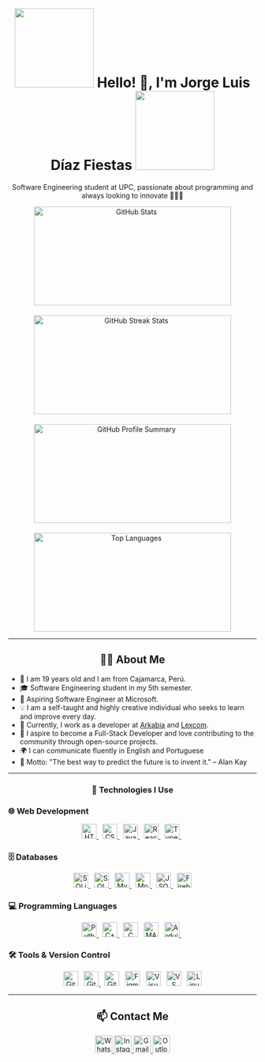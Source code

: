 <h1 align="center" style="animation: bounce 2s infinite;">
  <img src="https://i.giphy.com/media/v1.Y2lkPTc5MGI3NjExMGt1NTA3d2M5dzd4YjB2b2U0eTE5b24zNWM1bzhsOHdwbHk4YzVrNiZlcD12MV9pbnRlcm5hbF9naWZfYnlfaWQmY3Q9Zw/26u4nJPf0JtQPdStq/giphy.gif" width="160" />
  Hello! 👋, I'm Jorge Luis Díaz Fiestas
  <img src="https://i.giphy.com/media/v1.Y2lkPTc5MGI3NjExMGt1NTA3d2M5dzd4YjB2b2U0eTE5b24zNWM1bzhsOHdwbHk4YzVrNiZlcD12MV9pbnRlcm5hbF9naWZfYnlfaWQmY3Q9Zw/26u4nJPf0JtQPdStq/giphy.gif" width="160" />
</h1>

<p align="center" style="animation: fadeIn 3s;">
  Software Engineering student at UPC, passionate about programming and always looking to innovate 🚀👨‍💻
</p>

<div align="center" style="display: flex; justify-content: center; gap: 20px; flex-wrap: wrap;">
  <img src="https://github-readme-stats.vercel.app/api?username=LuisDiazpe&show_icons=true&theme=radical" alt="GitHub Stats" width="400" height="200" />
  <img src="https://github-readme-streak-stats.herokuapp.com/?user=LuisDiazpe&theme=radical" alt="GitHub Streak Stats" width="400" height="200" />
  <img src="https://github-profile-summary-cards.vercel.app/api/cards/profile-details?username=LuisDiazpe&theme=radical" alt="GitHub Profile Summary" width="400" height="200" />
  <img src="https://github-readme-stats.vercel.app/api/top-langs/?username=LuisDiazpe&layout=compact&theme=radical" alt="Top Languages" width="400" height="200" />
</div>


---

<h2 align="center" style="animation: zoomIn 1.5s;">🧑‍💻 About Me</h2>
<ul style="animation: fadeInUp 2s;">
  <li>📍 I am 19 years old and I am from Cajamarca, Perú.</li>
  <li>🎓 Software Engineering student in my 5th semester.</li>
  <li>🚀 Aspiring Software Engineer at Microsoft.</li>
  <li>💡 I am a self-taught and highly creative individual who seeks to learn and improve every day.</li>
  <li>💼 Currently, I work as a developer at <a href="https://arkabia.com" target="_blank">Arkabia</a> and <a href="https://lexcom.tech/" target="_blank">Lexcom</a>.</li>
  <li>🌟 I aspire to become a Full-Stack Developer and love contributing to the community through open-source projects.</li>
  <li>🌍 I can communicate fluently in English and Portuguese</li>
  <li>📜 Motto: "The best way to predict the future is to invent it." – Alan Kay</li>
</ul>

---

<h3 align="center" style="animation: pulse 1.5s infinite;">🚀 Technologies I Use</h3>

### 🌐 Web Development
<p align="center" style="animation: rotateIn 2s;">
  <a href="https://greensprout-innovations.github.io/" target="_blank">
    <img src="https://cdn.jsdelivr.net/gh/devicons/devicon/icons/html5/html5-original.svg" height="30" alt="HTML5" />
  </a> &nbsp;
  <a href="https://luisdiazpe.github.io/Skilhub.github.io/" target="_blank">
    <img src="https://cdn.jsdelivr.net/gh/devicons/devicon/icons/css3/css3-original.svg" height="30" alt="CSS3" />
  </a> &nbsp;
  <a href="https://luisdiazpe.github.io/VTM-3.github.io/" target="_blank">
    <img src="https://cdn.jsdelivr.net/gh/devicons/devicon/icons/javascript/javascript-original.svg" height="30" alt="JavaScript" />
  </a> &nbsp;
  <a href="https://www.arkabia.com/" target="_blank">
    <img src="https://cdn.jsdelivr.net/gh/devicons/devicon/icons/react/react-original.svg" height="30" alt="React" />
  </a> &nbsp;
  <a href="https://www.arkabia.com/" target="_blank">
    <img src="https://cdn.jsdelivr.net/gh/devicons/devicon/icons/typescript/typescript-original.svg" height="30" alt="TypeScript" />
  </a> &nbsp;

</p>

### 🗄️ Databases
<p align="center" style="animation: flipInX 1.5s;">
  <a href="https://luisdiazpe.github.io/secret-friend.github.io/" target="_blank">
    <img src="https://cdn.jsdelivr.net/gh/devicons/devicon/icons/sqlite/sqlite-original.svg" height="30" alt="SQLite" />
  </a> &nbsp;
  <a href="https://luisdiazpe.github.io/secret-friend.github.io/" target="_blank">
    <img src="https://cdn.jsdelivr.net/gh/devicons/devicon/icons/microsoftsqlserver/microsoftsqlserver-plain.svg" height="30" alt="SQL Server" />
  </a> &nbsp;
  <a href="https://luisdiazpe.github.io/secret-friend.github.io/" target="_blank">
    <img src="https://cdn.jsdelivr.net/gh/devicons/devicon/icons/mysql/mysql-original.svg" height="30" alt="MySQL" />
  </a> &nbsp;
  <a href="https://luisdiazpe.github.io/secret-friend.github.io/" target="_blank">
    <img src="https://cdn.jsdelivr.net/gh/devicons/devicon/icons/mongodb/mongodb-original.svg" height="30" alt="MongoDB" />
  </a> &nbsp;
  <a href="https://luisdiazpe.github.io/secret-friend.github.io/" target="_blank">
    <img src="https://cdn.jsdelivr.net/gh/devicons/devicon/icons/json/json-original.svg" height="30" alt="JSON" />
  </a> &nbsp;
  <img src="https://cdn.jsdelivr.net/gh/devicons/devicon/icons/firebase/firebase-plain.svg" height="30" alt="Firebase" />
</p>

### 💻 Programming Languages
<p align="center">
  <a href="https://github.com/LuisDiazpe/AssistantPe" target="_blank">
    <img src="https://cdn.jsdelivr.net/gh/devicons/devicon/icons/python/python-original.svg" height="30" alt="Python" />
  </a> &nbsp;
  <a href="https://github.com/JhosepAC/ElectroGest" target="_blank">
    <img src="https://cdn.jsdelivr.net/gh/devicons/devicon/icons/cplusplus/cplusplus-original.svg" height="30" alt="C++" />
  </a> &nbsp;
  <img src="https://cdn.jsdelivr.net/gh/devicons/devicon/icons/c/c-original.svg" height="30" alt="C" />
  &nbsp;
  <img src="https://cdn.jsdelivr.net/gh/devicons/devicon/icons/matlab/matlab-original.svg" height="30" alt="MATLAB" /> &nbsp;
  <a href="https://github.com/LuisDiazpe/Pastillero.ino" target="_blank">
    <img src="https://cdn.jsdelivr.net/gh/devicons/devicon/icons/arduino/arduino-original.svg" height="30" alt="Arduino" />
  </a>&nbsp;
</p>

### 🛠️ Tools & Version Control
<p align="center">
  <img src="https://cdn.jsdelivr.net/gh/devicons/devicon/icons/git/git-original.svg" height="30" alt="Git" /> &nbsp;
  <a href="https://gitlab.com/LuisDiazpe" target="_blank">
    <img src="https://cdn.jsdelivr.net/gh/devicons/devicon/icons/gitlab/gitlab-original.svg" height="30" alt="GitLab" />
  </a>  &nbsp;
  <img src="https://skillicons.dev/icons?i=github" height="30" alt="GitHub" /> &nbsp;
  <img src="https://cdn.jsdelivr.net/gh/devicons/devicon/icons/figma/figma-original.svg" height="30" alt="Figma" /> &nbsp;
  <img src="https://cdn.jsdelivr.net/gh/devicons/devicon/icons/visualstudio/visualstudio-plain.svg" height="30" alt="Visual Studio" /> &nbsp;
  <img src="https://cdn.jsdelivr.net/gh/devicons/devicon/icons/vscode/vscode-original.svg" height="30" alt="VS Code" /> &nbsp;
  <img src="https://cdn.jsdelivr.net/gh/devicons/devicon/icons/linux/linux-original.svg" height="30" alt="Linux" />
</p>

---

<h2 align="center" style="animation: shakeX 1.5s;">📫 Contact Me</h2>
<p align="center" style="animation: zoomInDown 2s;">
  <a href="https://wa.me/51954162053?text=Hola%2C%20Jorge!" target="_blank">
    <img src="https://img.shields.io/static/v1?message=WhatsApp&logo=whatsapp&label=&color=25D366&logoColor=white&labelColor=&style=for-the-badge" height="35" alt="WhatsApp"/>
  </a>
  <a href="https://www.instagram.com/diazfiestas/" target="_blank">
    <img src="https://img.shields.io/static/v1?message=Instagram&logo=instagram&label=&color=E4405F&logoColor=white&labelColor=&style=for-the-badge" height="35" alt="Instagram"/>
  </a>
  <a href="mailto:luidi678u@gmail.com">
    <img src="https://img.shields.io/static/v1?message=Gmail&logo=gmail&label=&color=D14836&logoColor=white&labelColor=&style=for-the-badge" height="35" alt="Gmail"/>
  </a>
  <a href="mailto:u20231d534@upc.edu.pe">
    <img src="https://img.shields.io/static/v1?message=Outlook&logo=microsoft-outlook&label=&color=0078D4&logoColor=white&labelColor=&style=for-the-badge" height="35" alt="Outlook"/>
  </a>
</p>
